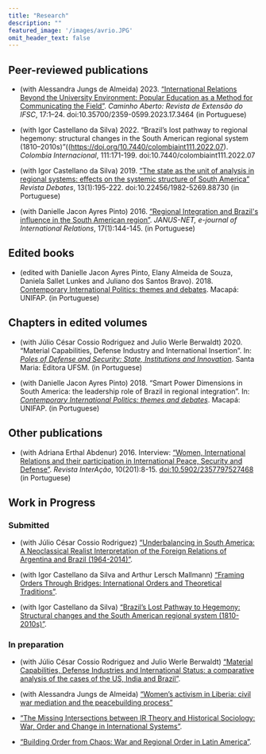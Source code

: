 ```yaml
---
title: "Research"
description: ""
featured_image: '/images/avrio.JPG'
omit_header_text: false
---
```

## Peer-reviewed publications

- (with Alessandra Jungs de Almeida) 2023. [“International Relations Beyond the University Environment: Popular Education as a Method for Communicating the Field”](https://doi.org/10.35700/2359-0599.2023.17.3464). *Caminho Aberto: Revista de Extensão do IFSC*, 17:1–24. doi:10.35700/2359-0599.2023.17.3464 (in Portuguese)

- (with Igor Castellano da Silva) 2022. “Brazil’s lost pathway to regional hegemony: structural changes in the South American regional system (1810–2010s)”((https://doi.org/10.7440/colombiaint111.2022.07). *Colombia Internacional*, 111:171-199. doi:10.7440/colombiaint111.2022.07

- (with Igor Castellano da Silva) 2019. [“The state as the unit of analysis in regional systems: effects on the systemic structure of South America”](href{https://doi.org/10.22456/1982-5269.88730) *Revista Debates*, 13(1):195-222. doi:10.22456/1982-5269.88730 (in Portuguese)

- (with Danielle Jacon Ayres Pinto) 2016. [“Regional Integration and Brazil's influence in the South American region”](https://repositorio.ual.pt/bitstream/11144/2974/1/3.22_AyresPinto_Vedovato_Brasil.pdf). *JANUS-NET, e-journal of International Relations*, 17(1):144-145. (in Portuguese)

## Edited books

- (edited with Danielle Jacon Ayres Pinto, Elany Almeida de Souza, Daniela Sallet Lunkes and Juliano dos Santos Bravo). 2018. [Contemporary International Politics: themes and debates](https://www.amazon.com.br/Pol%C3%ADtica-Internacional-Contempor%C3%A2nea-Temas-Debates/dp/8551808214). Macapá: UNIFAP. (in Portuguese)

## Chapters in edited volumes

- (with Júlio César Cossio Rodriguez and Julio Werle Berwaldt) 2020. “Material Capabilities, Defense Industry and International Insertion”. In: [*Poles of Defense and Security: State, Institutions and Innovation*](https://editoraufsm.com.br/polos-de-defesa-e-seguranca.html). Santa Maria: Editora UFSM. (in Portuguese)

- (with Danielle Jacon Ayres Pinto) 2018. “Smart Power Dimensions in South America: the leadership role of Brazil in regional integration”. In: [*Contemporary International Politics: themes and debates*](https://www.amazon.com.br/Pol%C3%ADtica-Internacional-Contempor%C3%A2nea-Temas-Debates/dp/8551808214). Macapá: UNIFAP. (in Portuguese)

## Other publications

- (with Adriana Erthal Abdenur) 2016. Interview: [“Women, International Relations and their participation in International Peace, Security and Defense”](https://doi.org/10.5902/2357797527468). *Revista InterAção*, 10(201):8-15. [doi:10.5902/2357797527468](https://doi.org/10.5902/2357797527468) (in Portuguese) 

## Work in Progress

### Submitted

- (with Júlio César Cossio Rodriguez) [“Underbalancing in South America: A Neoclassical Realist Interpretation of the Foreign Relations of Argentina and Brazil (1964-2014)”](/work-in-progress/underbalancing/).

- (with Igor Castellano da Silva and Arthur Lersch Mallmann) [“Framing Orders Through Bridges: International Orders and Theoretical Traditions”](/work-in-progress/orderconcept/).

- (with Igor Castellano da Silva) [“Brazil’s Lost Pathway to Hegemony: Structural changes and the South American regional system (1810-2010s)”](/work-in-progress/lostpathbrazil/).

### In preparation

- (with Júlio César Cossio Rodriguez and Julio Werle Berwaldt) [“Material Capabilities, Defense Industries and International Status: a comparative analysis of the cases of the US, India and Brazil”](/work-in-progress/matcapstatus/).

- (with Alessandra Jungs de Almeida) [“Women’s activism in Liberia: civil war mediation and the
peacebuilding process”](/work-in-progress/liberia/)

- [“The Missing Intersections between IR Theory and Historical Sociology: War, Order and Change in International Systems”](/work-in-progress/irhistoricalsociology/).

- [“Building Order from Chaos: War and Regional Order in Latin America”](/work-in-progress/orderfromchaos/).